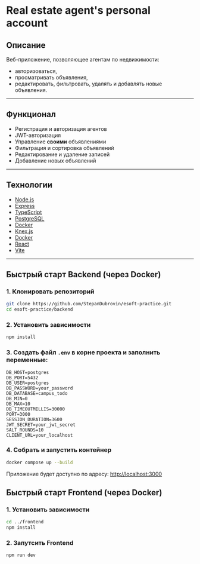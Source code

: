 # Real estate agent's personal account

## Описание

Веб-приложение, позволяющее агентам по недвижимости:
- авторизоваться,
- просматривать объявления,
- редактировать, фильтровать, удалять и добавлять новые объявления.

---

## Функционал

- Регистрация и авторизация агентов
- JWT-авторизация 
- Управление **своими** объявлениями
- Фильтрация и сортировка объявлений
- Редактирование и удаление записей
- Добавление новых объявлений

---

## Технологии

- [Node.js](https://nodejs.org/)
- [Express](https://expressjs.com/)
- [TypeScript](https://www.typescriptlang.org/)
- [PostgreSQL](https://www.postgresql.org/)
- [Docker](https://www.docker.com/)
- [Knex.js](https://knexjs.org/) 
- [Docker](https://www.docker.com/)
- [React](https://react.dev/) 
- [Vite](https://vitejs.dev/)

---

## Быстрый старт Backend (через Docker)

### 1. Клонировать репозиторий

```bash
git clone https://github.com/StepanDubrovin/esoft-practice.git
cd esoft-practice/backend
```

### 2. Установить зависимости

```bash
npm install
```

### 3. Создать файл `.env` в корне проекта и заполнить переменные:

```env
DB_HOST=postgres
DB_PORT=5432
DB_USER=postgres
DB_PASSWORD=your_password
DB_DATABASE=campus_todo
DB_MIN=0
DB_MAX=10
DB_TIMEOUTMILLIS=30000
PORT=3000
SESSION_DURATION=3600
JWT_SECRET=your_jwt_secret
SALT_ROUNDS=10
CLIENT_URL=your_localhost
```

### 4. Собрать и запустить контейнер

```bash
docker compose up --build
```

Приложение будет доступно по адресу: [http://localhost:3000](http://localhost:3000)

## Быстрый старт Frontend (через Docker)

### 1. Установить зависимости

```bash
cd ../frontend
npm install
```

### 2. Запутсить Frontend

```bash
npm run dev
```